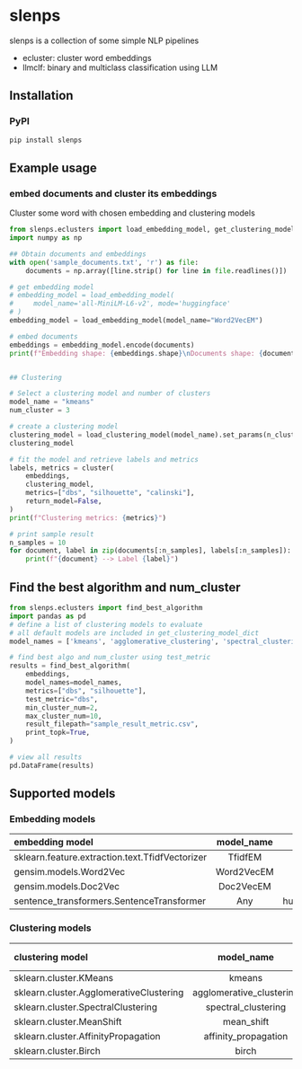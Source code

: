 # slenps

slenps is a collection of some simple NLP pipelines
- ecluster: cluster word embeddings
- llmclf: binary and multiclass classification using LLM

## Installation
### PyPI 
```bash
pip install slenps
```


## Example usage

### embed documents and cluster its embeddings

Cluster some word with chosen embedding and clustering models

```py
from slenps.eclusters import load_embedding_model, get_clustering_model_dict, load_clustering_model, cluster
import numpy as np 

## Obtain documents and embeddings
with open('sample_documents.txt', 'r') as file:
    documents = np.array([line.strip() for line in file.readlines()])

# get embedding model
# embedding_model = load_embedding_model(
#     model_name='all-MiniLM-L6-v2', mode='huggingface'
# )
embedding_model = load_embedding_model(model_name="Word2VecEM")

# embed documents
embeddings = embedding_model.encode(documents)
print(f"Embedding shape: {embeddings.shape}\nDocuments shape: {documents.shape}")


## Clustering

# Select a clustering model and number of clusters
model_name = "kmeans"
num_cluster = 3

# create a clustering model
clustering_model = load_clustering_model(model_name).set_params(n_clusters=num_cluster)
clustering_model

# fit the model and retrieve labels and metrics
labels, metrics = cluster(
    embeddings,
    clustering_model,
    metrics=["dbs", "silhouette", "calinski"],
    return_model=False,
)
print(f"Clustering metrics: {metrics}")

# print sample result
n_samples = 10
for document, label in zip(documents[:n_samples], labels[:n_samples]):
    print(f"{document} --> Label {label}")
```

## Find the best algorithm and num_cluster 
```py
from slenps.eclusters import find_best_algorithm
import pandas as pd
# define a list of clustering models to evaluate
# all default models are included in get_clustering_model_dict
model_names = ['kmeans', 'agglomerative_clustering', 'spectral_clustering']

# find best algo and num_cluster using test_metric
results = find_best_algorithm(
    embeddings,
    model_names=model_names,
    metrics=["dbs", "silhouette"],
    test_metric="dbs",
    min_cluster_num=2,
    max_cluster_num=10,
    result_filepath="sample_result_metric.csv",
    print_topk=True,
)

# view all results
pd.DataFrame(results)
```


## Supported models
### Embedding models

| embedding model | model_name | mode |
| :- | :-: | :-: |
| sklearn.feature.extraction.text.TfidfVectorizer | TfidfEM | None | 
| gensim.models.Word2Vec | Word2VecEM | None | 
| gensim.models.Doc2Vec | Doc2VecEM | None |
| sentence_transformers.SentenceTransformer | Any | huggingface | 

### Clustering models
| clustering model | model_name | default params |
| :- | :-: | :-: |
| sklearn.cluster.KMeans | kmeans | n_init='auto' | 
| sklearn.cluster.AgglomerativeClustering | agglomerative_clustering | None | 
| sklearn.cluster.SpectralClustering | spectral_clustering | None | 
| sklearn.cluster.MeanShift | mean_shift | None | 
| sklearn.cluster.AffinityPropagation | affinity_propagation | None | 
| sklearn.cluster.Birch | birch | threshold=0.2 | 




